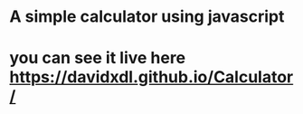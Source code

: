 # A simple calculator using javascript

# you can see it live here https://davidxdl.github.io/Calculator/

